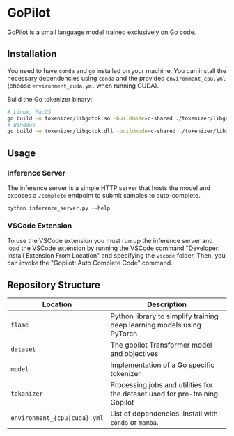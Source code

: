 # GoPilot

GoPilot is a small language model trained exclusively on Go code.

## Installation

You need to have `conda` and `go` installed on your machine. You can install the necessary dependencies using `conda` and the provided `environment_cpu.yml` (choose `environment_cuda.yml` when running CUDA).

Build the Go tokenizer binary:

```bash
# Linux, MacOS
go build -o tokenizer/libgotok.so -buildmode=c-shared ./tokenizer/libgotok.go
# Windows
go build -o tokenizer/libgotok.dll -buildmode=c-shared ./tokenizer/libgotok.go
```

## Usage

### Inference Server

The inference server is a simple HTTP server that hosts the model and exposes a `/complete` endpoint to submit samples to auto-complete.

```
python inference_server.py --help
```

### VSCode Extension

To use the VSCode extension you must run up the inference server and load the VSCode extension by running the VSCode command "Developer: Install Extension From Location" and specifying the `vscode` folder. Then, you can invoke the "Gopilot: Auto Complete Code" command.

## Repository Structure

| Location                      | Description                                                                 |
| ----------------------------- | --------------------------------------------------------------------------- |
| `flame`                       | Python library to simplify training deep learning models using PyTorch      |
| `dataset`                     | The gopilot Transformer model and objectives                                |
| `model`                       | Implementation of a Go specific tokenizer                                   |
| `tokenizer`                   | Processing jobs and utilities for the dataset used for pre-training Gopilot |
| `environment_{cpu\|cuda}.yml` | List of dependencies. Install with `conda` or `mamba`.                      |
